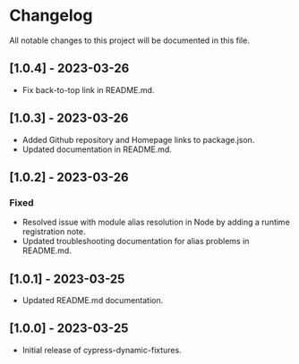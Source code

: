 # Changelog

All notable changes to this project will be documented in this file.

## [1.0.4] - 2023-03-26
- Fix back-to-top link in README.md.

## [1.0.3] - 2023-03-26
- Added Github repository and Homepage links to package.json.
- Updated documentation in README.md.

## [1.0.2] - 2023-03-26
### Fixed
- Resolved issue with module alias resolution in Node by adding a runtime registration note.
- Updated troubleshooting documentation for alias problems in README.md.

## [1.0.1] - 2023-03-25
- Updated README.md documentation.

## [1.0.0] - 2023-03-25
- Initial release of cypress-dynamic-fixtures.
